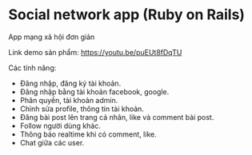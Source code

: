 # Social network app (Ruby on Rails)
App mạng xã hội đơn giản 

Link demo sản phẩm: https://youtu.be/puEUt8fDqTU

Các tính năng:

- Đăng nhập, đăng ký tài khoản.
- Đăng nhập bằng tài khoản facebook, google.
- Phân quyền, tài khoản admin.
- Chỉnh sửa profile, thông tin tài khoản.
- Đăng bài post lên trang cá nhân, like và comment bài post.
- Follow người dùng khác.
- Thông báo realtime khi có comment, like.
- Chat giữa các user.

